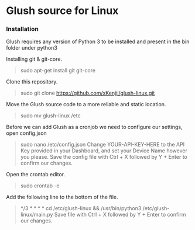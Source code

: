 # Glush source for Linux

### Installation

Glush requires any version of Python 3 to be installed and present in the bin folder under python3

Installing git & git-core.
> sudo apt-get install git git-core

Clone this repository.
> sudo git clone https://github.com/xKenjii/glush-linux.git

Move the Glush source code to a more reliable and static location.
> sudo mv glush-linux /etc

Before we can add Glush as a cronjob we need to configure our settings, open config.json
> sudo nano /etc/config.json
Change YOUR-API-KEY-HERE to the API Key provided in your Dashboard, and set your Device Name however you please.
Save the config file with Ctrl + X followed by Y + Enter to confirm our changes.

Open the crontab editor.
> sudo crontab -e

Add the following line to the bottom of the file.
> */3 * * * * cd /etc/glush-linux && /usr/bin/python3 /etc/glush-linux/main.py
Save file with Ctrl + X followed by Y + Enter to confirm our changes.
